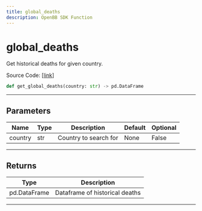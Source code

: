 ```yaml
---
title: global_deaths
description: OpenBB SDK Function
---
```


# global_deaths

Get historical deaths for given country.

Source Code: [[link](https://github.com/OpenBB-finance/OpenBBTerminal/tree/main/openbb_terminal/alternative/covid/covid_model.py#L73)]
```python
def get_global_deaths(country: str) -> pd.DataFrame
```
---
## Parameters
| Name | Type | Description | Default | Optional |
| ---- | ---- | ----------- | ------- | -------- |
| country | str | Country to search for | None | False |

---
## Returns
| Type | Description |
| ---- | ----------- |
| pd.DataFrame | Dataframe of historical deaths |
---
